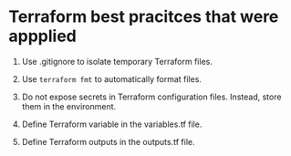 # Terraform best pracitces that were appplied

1. Use .gitignore to isolate temporary Terraform files.

1. Use `terraform fmt` to automatically format files.

1. Do not expose secrets in Terraform configuration files. Instead, store them
   in the environment.

1. Define Terraform variable in the variables.tf file.

1. Define Terraform outputs in the outputs.tf file.
